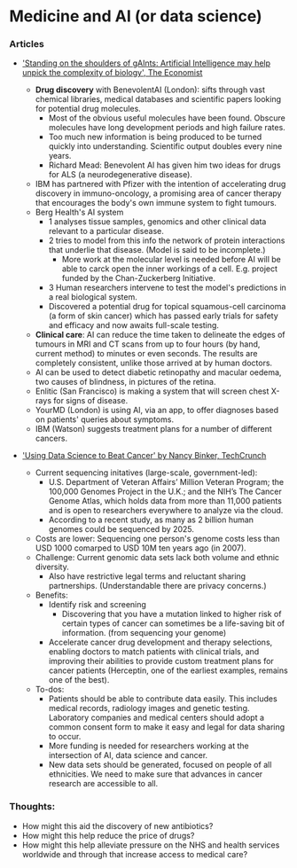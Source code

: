 # Medicine and AI (or data science)


### Articles
* ['Standing on the shoulders of gAInts: Artificial Intelligence may help unpick the complexity of biology', The Economist]()
    * **Drug discovery** with BenevolentAI (London): sifts through vast chemical libraries, medical databases and scientific papers looking for potential drug molecules.
        * Most of the obvious useful molecules have been found. Obscure molecules have long development periods and high failure rates.
        * Too much new information is being produced to be turned quickly into understanding. Scientific output doubles every nine years.
        * Richard Mead: Benevolent AI has given him two ideas for drugs for ALS (a neurodegenerative disease). 
    * IBM has partnered with Pfizer with the intention of accelerating drug discovery in immuno-oncology, a promising area of cancer therapy that encourages the body's own immune system to fight tumours.
    * Berg Health's AI system 
        * 1 analyses tissue samples, genomics and other clinical data relevant to a particular disease.
        * 2 tries to model from this info the network of protein interactions that underlie that disease. (Model is said to be incomplete.)
            * More work at the molecular level is needed before AI will be able to carck open the inner workings of a cell. E.g. project funded by the Chan-Zuckerberg Initiative.
        * 3 Human researchers intervene to test the model's predictions in a real biological system.
        * Discovered a potential drug for topical squamous-cell carcinoma (a form of skin cancer) which has passed early trials for safety and efficacy and now awaits full-scale testing.
    * **Clinical care**: AI can reduce the time taken to delineate the edges of tumours in MRI and CT scans from up to four hours (by hand, current method) to minutes or even seconds. The results are completely consistent, unlike those arrived at by human doctors.
    * AI can be used to detect diabetic retinopathy and macular oedema, two causes of blindness, in pictures of the retina.
    * Enlitic (San Francisco) is making a system that will screen chest X-rays for signs of disease.
    * YourMD (London) is using AI, via an app, to offer diagnoses based on patients' queries about symptoms.
    * IBM (Watson) suggests treatment plans for a number of different cancers.
    

* ['Using Data Science to Beat Cancer' by Nancy Binker, TechCrunch](https://techcrunch.com/2017/01/07/using-data-science-to-beat-cancer/)
    * Current sequencing initatives (large-scale, government-led):
        * U.S. Department of Veteran Affairs’ Million Veteran Program; the 100,000 Genomes Project in the U.K.; and the NIH’s The Cancer Genome Atlas, which holds data from more than 11,000 patients and is open to researchers everywhere to analyze via the cloud. 
        * According to a recent study, as many as 2 billion human genomes could be sequenced by 2025.
    * Costs are lower: Sequencing one person's genome costs less than USD 1000 comarped to USD 10M ten years ago (in 2007).
    * Challenge: Current genomic data sets lack both volume and ethnic diversity.
        * Also have restrictive legal terms and reluctant sharing partnerships. (Understandable there are privacy concerns.)
    * Benefits:
        * Identify risk and screening
            * Discovering that you have a mutation linked to higher risk of certain types of cancer can sometimes be a life-saving bit of information. (from sequencing your genome)
        * Accelerate cancer drug development and therapy selections, enabling doctors to match patients with clinical trials, and improving their abilities to provide custom treatment plans for cancer patients (Herceptin, one of the earliest examples, remains one of the best).
    * To-dos:
        * Patients should be able to contribute data easily. This includes medical records, radiology images and genetic testing. Laboratory companies and medical centers should adopt a common consent form to make it easy and legal for data sharing to occur. 
        * More funding is needed for researchers working at the intersection of AI, data science and cancer. 
        * New data sets should be generated, focused on people of all ethnicities. We need to make sure that advances in cancer research are accessible to all.

### Thoughts:
* How might this aid the discovery of new antibiotics?
* How might this help reduce the price of drugs?
* How might this help alleviate pressure on the NHS and health services worldwide and through that increase access to medical care?
